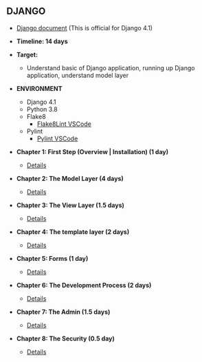 ## DJANGO

- [Django document](https://docs.djangoproject.com/en/4.1/) (This is official for Django 4.1)

- **Timeline: 14 days**

- **Target:**
  - Understand basic of Django application, running up Django application, understand model layer

- **ENVIRONMENT**
  - Django 4.1
  - Python 3.8
  - Flake8
    - [Flake8Lint VSCode](https://code.visualstudio.com/docs/python/linting#_flake8)
  - Pylint
    - [Pylint VSCode](https://code.visualstudio.com/docs/python/linting#_pylint)

- **Chapter 1: First Step (Overview | Installation) (1 day)**
  - [Details](https://docs.google.com/document/d/1ALopjT5OlpLsKqmZAeGG3KJcBe8uw4BMS6y85bRU4F4/edit#heading=h.63ingynrebri)
- **Chapter 2: The Model Layer (4 days)**
  - [Details](https://docs.google.com/document/d/1ALopjT5OlpLsKqmZAeGG3KJcBe8uw4BMS6y85bRU4F4/edit#heading=h.d9dlcdpcmhxz)
- **Chapter 3: The View Layer (1.5 days)**
  - [Details](https://docs.google.com/document/d/1ALopjT5OlpLsKqmZAeGG3KJcBe8uw4BMS6y85bRU4F4/edit#heading=h.l3km67nphecz)
- **Chapter 4: The template layer (2 days)**
  - [Details](https://docs.google.com/document/d/1ALopjT5OlpLsKqmZAeGG3KJcBe8uw4BMS6y85bRU4F4/edit#heading=h.jqirz9c04elg)  
- **Chapter 5:  Forms (1 day)**
  - [Details](https://docs.google.com/document/d/1ALopjT5OlpLsKqmZAeGG3KJcBe8uw4BMS6y85bRU4F4/edit#heading=h.spdd76lqvvb2)
- **Chapter 6: The Development Process (2 days)**
  - [Details](https://docs.google.com/document/d/1ALopjT5OlpLsKqmZAeGG3KJcBe8uw4BMS6y85bRU4F4/edit#heading=h.m5ng8onfv4qp)
- **Chapter 7: The Admin (1.5 days)**
  - [Details](https://docs.google.com/document/d/1ALopjT5OlpLsKqmZAeGG3KJcBe8uw4BMS6y85bRU4F4/edit#heading=h.a6jd7rohr7m9)
- **Chapter 8: The Security (0.5 day)**
  - [Details](https://docs.google.com/document/d/1ALopjT5OlpLsKqmZAeGG3KJcBe8uw4BMS6y85bRU4F4/edit#heading=h.wzowoa6we3eo)
